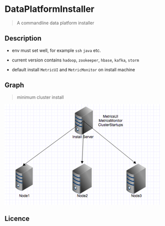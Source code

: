 DataPlatformInstaller
=======

> A commandline data platform installer

## Description

* env must set well, for example `ssh` `java` etc.

* current version contains `hadoop`, `zookeeper`, `hbase`, `kafka`, `storm`

* default install `MetricUI` and `MetricMonitor` on install machine

## Graph

> minimum cluster install

![DPI](./DPI-example.png)

## Licence